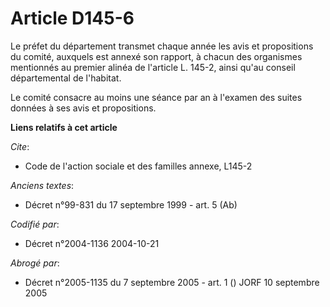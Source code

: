 # Article D145-6

Le préfet du département transmet chaque année les avis et propositions du comité, auxquels est annexé son rapport, à chacun
des organismes mentionnés au premier alinéa de l'article L. 145-2, ainsi qu'au conseil départemental de l'habitat.

Le comité consacre au moins une séance par an à l'examen des suites données à ses avis et propositions.

**Liens relatifs à cet article**

_Cite_:

  - Code de l'action sociale et des familles annexe, L145-2

_Anciens textes_:

  - Décret n°99-831 du 17 septembre 1999 - art. 5 (Ab)

_Codifié par_:

  - Décret n°2004-1136 2004-10-21

_Abrogé par_:

  - Décret n°2005-1135 du 7 septembre 2005 - art. 1 () JORF 10 septembre 2005
